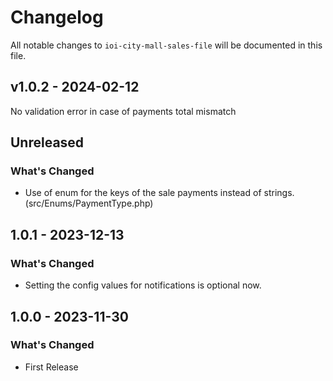 # Changelog

All notable changes to `ioi-city-mall-sales-file` will be documented in this file.

## v1.0.2 - 2024-02-12

No validation error in case of payments total mismatch

## Unreleased

### What's Changed

- Use of enum for the keys of the sale payments instead of strings. (src/Enums/PaymentType.php)

## 1.0.1 - 2023-12-13

### What's Changed

- Setting the config values for notifications is optional now.

## 1.0.0 - 2023-11-30

### What's Changed

- First Release
